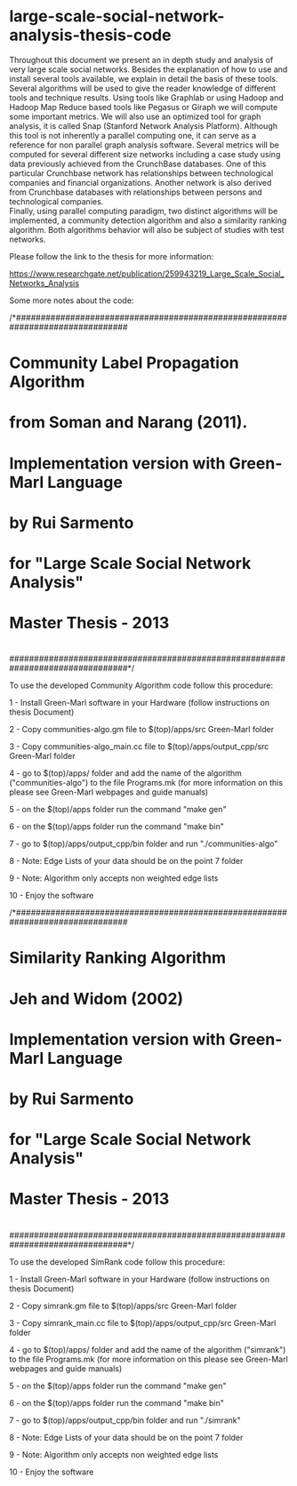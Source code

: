 # large-scale-social-network-analysis-thesis-code

Throughout this document we present an in depth study and analysis of very large scale social networks. Besides the explanation of how to use and install several tools available, we explain in detail the basis of these tools. 
Several algorithms will be used to give the reader knowledge of different tools and technique results. Using tools like Graphlab or using Hadoop and Hadoop Map Reduce based tools like Pegasus or Giraph we will compute some important metrics. We will also use an optimized tool for graph analysis, it is called Snap (Stanford Network Analysis Platform). Although this tool is not inherently a parallel computing one, it can serve as a reference for non parallel graph analysis software. Several metrics will be computed for several different size networks including a case study using data previously achieved from the CrunchBase databases. One of this particular Crunchbase network has relationships between technological companies and financial organizations. Another network is also derived from Crunchbase databases with relationships between persons and technological companies.  
Finally, using parallel computing paradigm, two distinct algorithms will be implemented, a community detection algorithm and also a similarity ranking algorithm. Both algorithms behavior will also be subject of studies with test networks.

Please follow the link to the thesis for more information:

https://www.researchgate.net/publication/259943219_Large_Scale_Social_Networks_Analysis

Some more notes about the code:

/*###############################################################################
#		Community Label Propagation Algorithm 				                              #
#		from Soman and Narang (2011).					                                      #
#										                                                            #
#	Implementation version with Green-Marl Language				                        #
#	by Rui Sarmento								                                                #
#	for "Large Scale Social Network Analysis"				                              #
#	Master Thesis - 2013							                                            #
#										                                                            #
################################################################################*/


To use the developed Community Algorithm code follow this procedure:

1 - Install Green-Marl software in your Hardware (follow instructions on thesis Document)

2 - Copy communities-algo.gm file to $(top)/apps/src Green-Marl folder

3 - Copy communities-algo_main.cc file to $(top)/apps/output_cpp/src Green-Marl folder

4 - go to $(top)/apps/ folder and add the name of the algorithm ("communities-algo")
    to the file Programs.mk (for more information on this please see Green-Marl webpages and guide manuals)
	
5 - on the $(top)/apps folder run the command "make gen"

6 - on the $(top)/apps folder run the command "make bin"

7 - go to $(top)/apps/output_cpp/bin folder and run "./communities-algo"

8 - Note: Edge Lists of your data should be on the point 7 folder

9 - Note: Algorithm only accepts non weighted edge lists

10 - Enjoy the software

/*###############################################################################
#		Similarity Ranking Algorithm 					                                      #
#		Jeh and Widom (2002)						                                            #
#										                                                            #
#	Implementation version with Green-Marl Language				                        #
#	by Rui Sarmento								                                                #
#	for "Large Scale Social Network Analysis"				                              #
#	Master Thesis - 2013							                                            #
#										                                                            #
################################################################################*/


To use the developed SimRank code follow this procedure:

1 - Install Green-Marl software in your Hardware (follow instructions on thesis Document)

2 - Copy simrank.gm file to $(top)/apps/src Green-Marl folder

3 - Copy simrank_main.cc file to $(top)/apps/output_cpp/src Green-Marl folder

4 - go to $(top)/apps/ folder and add the name of the algorithm ("simrank")
    to the file Programs.mk (for more information on this please see Green-Marl webpages and guide manuals)
	
5 - on the $(top)/apps folder run the command "make gen"

6 - on the $(top)/apps folder run the command "make bin"

7 - go to $(top)/apps/output_cpp/bin folder and run "./simrank"

8 - Note: Edge Lists of your data should be on the point 7 folder

9 - Note: Algorithm only accepts non weighted edge lists

10 - Enjoy the software



